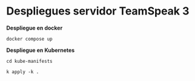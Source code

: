 # Despliegues servidor TeamSpeak 3

**Despliegue en docker**
```console
docker compose up
```

**Despliegue en Kubernetes**

```console
cd kube-manifests
```
```console
k apply -k .
```